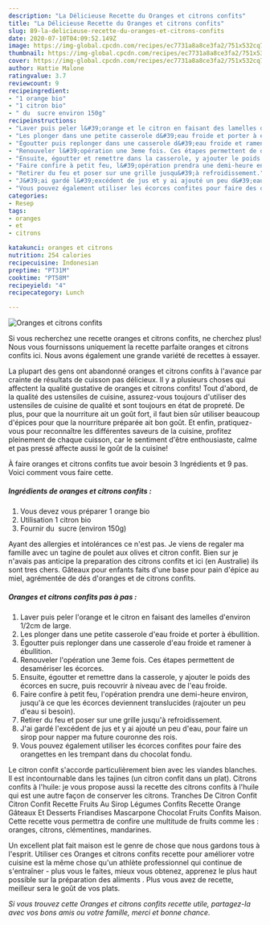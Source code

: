 ```yaml
---
description: "La Délicieuse Recette du Oranges et citrons confits"
title: "La Délicieuse Recette du Oranges et citrons confits"
slug: 89-la-delicieuse-recette-du-oranges-et-citrons-confits
date: 2020-07-10T04:09:52.149Z
image: https://img-global.cpcdn.com/recipes/ec7731a8a8ce3fa2/751x532cq70/oranges-et-citrons-confits-photo-principale-de-la-recette.jpg
thumbnail: https://img-global.cpcdn.com/recipes/ec7731a8a8ce3fa2/751x532cq70/oranges-et-citrons-confits-photo-principale-de-la-recette.jpg
cover: https://img-global.cpcdn.com/recipes/ec7731a8a8ce3fa2/751x532cq70/oranges-et-citrons-confits-photo-principale-de-la-recette.jpg
author: Hattie Malone
ratingvalue: 3.7
reviewcount: 9
recipeingredient:
- "1 orange bio"
- "1 citron bio"
- " du  sucre environ 150g"
recipeinstructions:
- "Laver puis peler l&#39;orange et le citron en faisant des lamelles d&#39;environ 1/2cm de large."
- "Les plonger dans une petite casserole d&#39;eau froide et porter à ébullition."
- "Égoutter puis replonger dans une casserole d&#39;eau froide et ramener à ébullition."
- "Renouveler l&#39;opération une 3eme fois. Ces étapes permettent de desamériser les écorces."
- "Ensuite, égoutter et remettre dans la casserole, y ajouter le poids des écorces en sucre, puis recouvrir à niveau avec de l&#39;eau froide."
- "Faire confire à petit feu, l&#39;opération prendra une demi-heure environ, jusqu&#39;à ce que les écorces deviennent translucides (rajouter un peu d&#39;eau si besoin)."
- "Retirer du feu et poser sur une grille jusqu&#39;à refroidissement."
- "J&#39;ai gardé l&#39;excédent de jus et y ai ajouté un peu d&#39;eau, pour faire un sirop pour napper ma future couronne des rois."
- "Vous pouvez également utiliser les écorces confites pour faire des orangettes en les trempant dans du chocolat fondu."
categories:
- Resep
tags:
- oranges
- et
- citrons

katakunci: oranges et citrons 
nutrition: 254 calories
recipecuisine: Indonesian
preptime: "PT31M"
cooktime: "PT58M"
recipeyield: "4"
recipecategory: Lunch

---
```



![Oranges et citrons confits](https://img-global.cpcdn.com/recipes/ec7731a8a8ce3fa2/751x532cq70/oranges-et-citrons-confits-photo-principale-de-la-recette.jpg)

Si vous recherchez une recette oranges et citrons confits, ne cherchez plus! Nous vous fournissons uniquement la recette parfaite oranges et citrons confits ici. Nous avons également une grande variété de recettes à essayer.

La plupart des gens ont abandonné oranges et citrons confits à l'avance par crainte de résultats de cuisson pas délicieux. Il y a plusieurs choses qui affectent la qualité gustative de oranges et citrons confits! Tout d'abord, de la qualité des ustensiles de cuisine, assurez-vous toujours d'utiliser des ustensiles de cuisine de qualité et sont toujours en état de propreté. De plus, pour que la nourriture ait un goût fort, il faut bien sûr utiliser beaucoup d'épices pour que la nourriture préparée ait bon goût. Et enfin, pratiquez-vous pour reconnaître les différentes saveurs de la cuisine, profitez pleinement de chaque cuisson, car le sentiment d'être enthousiaste, calme et pas pressé affecte aussi le goût de la cuisine!

<!--inarticleads1-->

À faire oranges et citrons confits tue avoir besoin 3 Ingrédients et 9 pas. Voici comment vous faire cette.

##### Ingrédients de oranges et citrons confits :

1. Vous devez vous préparer 1 orange bio
1. Utilisation 1 citron bio
1. Fournir  du  sucre (environ 150g)


Ayant des allergies et intolérances ce n&#39;est pas. Je viens de regaler ma famille avec un tagine de poulet aux olives et citron confit. Bien sur je n&#39;avais pas anticipe la preparation des citrons confits et ici (en Australie) ils sont tres chers. Gâteaux pour enfants faits d&#39;une base pour pain d&#39;épice au miel, agrémentée de dés d&#39;oranges et de citrons confits. 

<!--inarticleads2-->

##### Oranges et citrons confits pas à pas :

1. Laver puis peler l&#39;orange et le citron en faisant des lamelles d&#39;environ 1/2cm de large.
1. Les plonger dans une petite casserole d&#39;eau froide et porter à ébullition.
1. Égoutter puis replonger dans une casserole d&#39;eau froide et ramener à ébullition.
1. Renouveler l&#39;opération une 3eme fois. Ces étapes permettent de desamériser les écorces.
1. Ensuite, égoutter et remettre dans la casserole, y ajouter le poids des écorces en sucre, puis recouvrir à niveau avec de l&#39;eau froide.
1. Faire confire à petit feu, l&#39;opération prendra une demi-heure environ, jusqu&#39;à ce que les écorces deviennent translucides (rajouter un peu d&#39;eau si besoin).
1. Retirer du feu et poser sur une grille jusqu&#39;à refroidissement.
1. J&#39;ai gardé l&#39;excédent de jus et y ai ajouté un peu d&#39;eau, pour faire un sirop pour napper ma future couronne des rois.
1. Vous pouvez également utiliser les écorces confites pour faire des orangettes en les trempant dans du chocolat fondu.


Le citron confit s&#39;accorde particulièrement bien avec les viandes blanches. Il est incontournable dans les tajines (un citron confit dans un plat). Citrons confits à l&#39;huile: je vous propose aussi la recette des citrons confits à l&#39;huile qui est une autre façon de conserver les citrons. Tranches De Citron Confit Citron Confit Recette Fruits Au Sirop Légumes Confits Recette Orange Gâteaux Et Desserts Friandises Mascarpone Chocolat Fruits Confits Maison. Cette recette vous permettra de confire une multitude de fruits comme les : oranges, citrons, clémentines, mandarines. 

<!--inarticleads1-->

<p>
Un excellent plat fait maison est le genre de chose que nous gardons tous à l'esprit. Utiliser ces Oranges et citrons confits recette pour améliorer votre cuisine est la même chose qu'un athlète professionnel qui continue de s'entraîner - plus vous le faites, mieux vous obtenez, apprenez le plus haut possible sur la préparation des aliments . Plus vous avez de recette, meilleur sera le goût de vos plats.
</p>

<p>
<i>Si vous trouvez cette Oranges et citrons confits recette utile, partagez-la avec vos bons amis ou votre famille, merci et bonne chance.</i>
</p>
